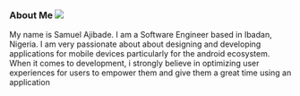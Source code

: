 ### About Me ![](https://pbs.twimg.com/profile_banners/860357608552763393/1593430830/1500x500)

My name is Samuel Ajibade. I am a Software Engineer based in Ibadan, Nigeria. I am very passionate about about designing and developing applications for mobile devices particularly for the android ecosystem. When it comes to development, i strongly believe in optimizing user experiences for users to empower them and give them a great time using an application
